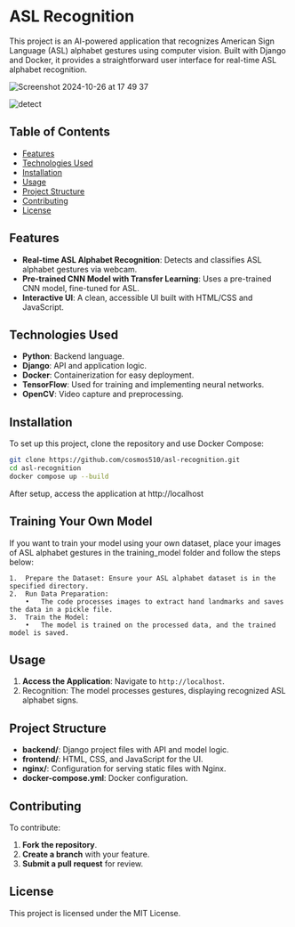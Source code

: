# ASL Recognition

This project is an AI-powered application that recognizes American Sign Language (ASL) alphabet gestures using computer vision. Built with Django and Docker, it provides a straightforward user interface for real-time ASL alphabet recognition.

![Screenshot 2024-10-26 at 17 49 37](https://github.com/user-attachments/assets/fbcda16b-6cc3-41b2-ad49-538eef77bc9c)

![detect](https://github.com/user-attachments/assets/992883c9-82b8-4d3c-854b-21a4e70409e1)

## Table of Contents
- [Features](#features)
- [Technologies Used](#technologies-used)
- [Installation](#installation)
- [Usage](#usage)
- [Project Structure](#project-structure)
- [Contributing](#contributing)
- [License](#license)

## Features
- **Real-time ASL Alphabet Recognition**: Detects and classifies ASL alphabet gestures via webcam.
- **Pre-trained CNN Model with Transfer Learning**: Uses a pre-trained CNN model, fine-tuned for ASL.
- **Interactive UI**: A clean, accessible UI built with HTML/CSS and JavaScript.

## Technologies Used
- **Python**: Backend language.
- **Django**: API and application logic.
- **Docker**: Containerization for easy deployment.
- **TensorFlow**: Used for training and implementing neural networks.
- **OpenCV**: Video capture and preprocessing.

## Installation


To set up this project, clone the repository and use Docker Compose:

```bash
git clone https://github.com/cosmos510/asl-recognition.git
cd asl-recognition
docker compose up --build
```
After setup, access the application at http://localhost

## Training Your Own Model

If you want to train your model using your own dataset, place your images of ASL alphabet gestures in the training_model folder and follow the steps below:

	1.	Prepare the Dataset: Ensure your ASL alphabet dataset is in the specified directory.
	2.	Run Data Preparation:
		•	The code processes images to extract hand landmarks and saves the data in a pickle file.
	3.	Train the Model:
		•	The model is trained on the processed data, and the trained model is saved.

## Usage

1. **Access the Application**: Navigate to `http://localhost`.
2.	Recognition: The model processes gestures, displaying recognized ASL alphabet signs.

## Project Structure

- **backend/**: Django project files with API and model logic.
- **frontend/**: HTML, CSS, and JavaScript for the UI.
- **nginx/**: Configuration for serving static files with Nginx.
- **docker-compose.yml**: Docker configuration.

## Contributing

To contribute:

1. **Fork the repository**.
2. **Create a branch** with your feature.
3. **Submit a pull request** for review.

## License

This project is licensed under the MIT License.